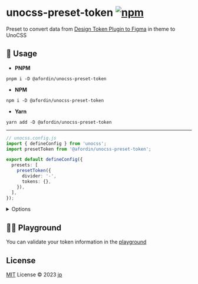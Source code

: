 # unocss-preset-token [![npm](https://img.shields.io/npm/v/@afordin/unocss-preset-token)](https://npmjs.com/package/@afordin/unocss-preset-token)

Preset to convert data from [Design Token Plugin to Figma](https://www.figma.com/community/plugin/888356646278934516/design-tokens) in theme to UnoCSS

## 🚀 Usage

- **PNPM**

```shell
pnpm i -D @afordin/unocss-preset-token
```

- **NPM**

```shell
npm i -D @afordin/unocss-preset-token
```

- **Yarn**

```shell
yarn add -D @afordin/unocss-preset-token
```

---

```ts
// unocss.config.js
import { defineConfig } from 'unocss';
import presetToken from '@afordin/unocss-preset-token';

export default defineConfig({
  presets: [
    presetToken({
      divider: '-',
      tokens: {},
    }),
  ],
});
```

<details>
<summary>Options</summary><br>

```ts
export interface PresetTokenOptions {
  /**
   * Separation character for classes
   */
  divider?: '-' | '_' | '.';

  /**
   * Design Tokens Information
   */
  tokens: Record<string, any>;
}
```

### divider

The character to separate naming class, default is `-`

```json
// Tokens information
{
  "color": {
    "primary": {
      "description": "Primary color",
      "type": "color",
      "value": "#ff7a5cff",
      "blendMode": "normal"
    }
  }
}
```

The class naming in theme with divider default, `color-primary`

```html
<div class="bg-color-primary" />
```

### tokens

The token structure is based on the Figma [Design Token plugin](https://www.figma.com/community/plugin/888356646278934516/design-tokens).

Theme tokens are based on the [types of tokens](https://github.com/lukasoppermann/design-tokens#token-prefixes) handled by the plugin

```json
// Tokens information
{
  "color": {
    "primary": {
      "description": "Primary color",
      "type": "color",
      "value": "#ff7a5cff",
      "blendMode": "normal"
    }
  },
  "secondary": {
    "description": "Secondary color",
    "type": "color",
    "value": "#ffc9d9ff",
    "blendMode": "normal"
  }
}
```

The classes naming in theme with divider default, `color-primary` and `secondary`

```html
<div class="bg-color-primary" />
<div class="bg-secondary" />
```

<br></details>

## 🤹‍♂️ Playground

You can validate your token information in the [playground](https://transform-token.vercel.app/)

## License

[MIT](./LICENSE) License © 2023 [jp](https://github.com/juanpablo-is)

